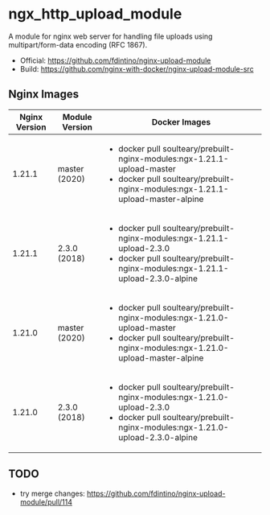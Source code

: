 # ngx_http_upload_module

A module for nginx web server for handling file uploads using multipart/form-data encoding (RFC 1867).

- Official: https://github.com/fdintino/nginx-upload-module
- Build: https://github.com/nginx-with-docker/nginx-upload-module-src
## Nginx Images

<table>
    <thead>
        <tr>
            <th>Nginx Version</th>
            <th>Module Version</th>
            <th>Docker Images</th>
        </tr>
    </thead>
    <tbody>
        <tr>
            <td>1.21.1</td>
            <td>master (2020)</td>
            <td><ul>
                <li>docker pull soulteary/prebuilt-nginx-modules:ngx-1.21.1-upload-master</li>
                <li>docker pull soulteary/prebuilt-nginx-modules:ngx-1.21.1-upload-master-alpine</li>
            </ul></td>
        </tr>
        <tr>
            <td>1.21.1</td>
            <td>2.3.0 (2018)</td>
            <td><ul>
                <li>docker pull soulteary/prebuilt-nginx-modules:ngx-1.21.1-upload-2.3.0</li>
                <li>docker pull soulteary/prebuilt-nginx-modules:ngx-1.21.1-upload-2.3.0-alpine</li>
            </ul></td>
        </tr>
        <tr>
            <td>1.21.0</td>
            <td>master (2020)</td>
            <td><ul>
                <li>docker pull soulteary/prebuilt-nginx-modules:ngx-1.21.0-upload-master</li>
                <li>docker pull soulteary/prebuilt-nginx-modules:ngx-1.21.0-upload-master-alpine</li>
            </ul></td>
        </tr>
        <tr>
            <td>1.21.0</td>
            <td>2.3.0 (2018)</td>
            <td><ul>
                <li>docker pull soulteary/prebuilt-nginx-modules:ngx-1.21.0-upload-2.3.0</li>
                <li>docker pull soulteary/prebuilt-nginx-modules:ngx-1.21.0-upload-2.3.0-alpine</li>
            </ul></td>
        </tr>
    </tbody>
</table>

## TODO

- try merge changes: https://github.com/fdintino/nginx-upload-module/pull/114
